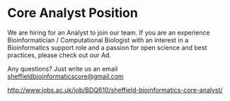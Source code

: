 # Core Analyst Position

We are hiring for an Analyst to join our team. If you are an experience Bioinformatician / Computational Biologist with an interest in a Bioinformatics support role and a passion for open science and best practices, please check out our Ad.

Any questions? Just write us an email  <sheffieldbioinformaticscore@gmail.com>

http://www.jobs.ac.uk/job/BDQ610/sheffield-bioinformatics-core-analyst/
